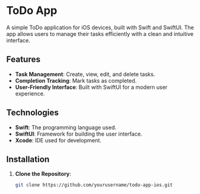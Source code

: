 # ToDo App

A simple ToDo application for iOS devices, built with Swift and SwiftUI. The app allows users to manage their tasks efficiently with a clean and intuitive interface.

## Features

- **Task Management**: Create, view, edit, and delete tasks.
- **Completion Tracking**: Mark tasks as completed.
- **User-Friendly Interface**: Built with SwiftUI for a modern user experience.

## Technologies

- **Swift**: The programming language used.
- **SwiftUI**: Framework for building the user interface.
- **Xcode**: IDE used for development.

## Installation

1. **Clone the Repository**:

   ```bash
   git clone https://github.com/yourusername/todo-app-ios.git
